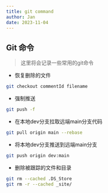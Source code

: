```yaml
---
title: git command
author: Jan
date: 2023-11-04
---
```


## Git 命令

> 这里将会记录一些常用的git命令

- 恢复删除的文件

```bash
git checkout commentId filename
```

- 强制推送

```bash
git push -f
```

- 在本地dev分支拉取远端main分支代码

```bash
git pull origin main --rebase
```

- 将本地dev分支推送到远端main分支

```bash
git push origin dev:main
```

- 删除被跟踪的文件和目录

```bash
git rm --cached .DS_Store
git rm -r --cached _site/
```

